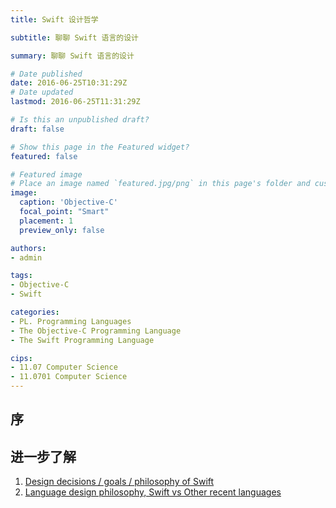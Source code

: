 ```yaml
---
title: Swift 设计哲学

subtitle: 聊聊 Swift 语言的设计

summary: 聊聊 Swift 语言的设计

# Date published
date: 2016-06-25T10:31:29Z
# Date updated
lastmod: 2016-06-25T11:31:29Z

# Is this an unpublished draft?
draft: false

# Show this page in the Featured widget?
featured: false

# Featured image
# Place an image named `featured.jpg/png` in this page's folder and customize its options here.
image:
  caption: 'Objective-C'
  focal_point: "Smart"
  placement: 1
  preview_only: false

authors:
- admin

tags:
- Objective-C
- Swift

categories:
- PL. Programming Languages
- The Objective-C Programming Language
- The Swift Programming Language

cips: 
- 11.07 Computer Science 
- 11.0701 Computer Science
---
```


## 序


## 进一步了解

1. [Design decisions / goals / philosophy of Swift](https://developer.apple.com/forums/thread/16363)
2. [Language design philosophy, Swift vs Other recent languages](https://forums.swift.org/t/language-design-philosophy-swift-vs-other-recent-languages/1338)
